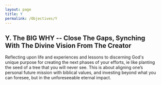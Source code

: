 ```yaml
---
layout: page
title: Y
permalink: /Objectives/Y
---
```




## Y. The BIG WHY -- Close The Gaps, Synching With The Divine Vision From The Creator

Reflecting upon life and experiences and lessons to discerning God's unique purpose for creating the next phases of your efforts, ie like planting the seed of a tree that you will never see.  This is about aligning one’s personal future mission with biblical values, and investing beyond what you can foresee, but in the unforeseeable eternal impact.